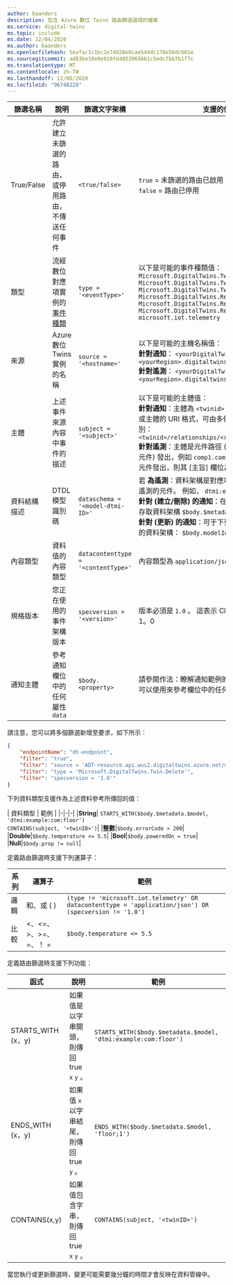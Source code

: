 ```yaml
---
author: baanders
description: 包含 Azure 數位 Twins 路由篩選選項的檔案
ms.service: digital-twins
ms.topic: include
ms.date: 12/04/2020
ms.author: baanders
ms.openlocfilehash: 5eafac1c1bc2e7dd28e0cae544dc178e5bdc601e
ms.sourcegitcommit: ad83be10e9e910fd4853965661c5edc7bb7b1f7c
ms.translationtype: MT
ms.contentlocale: zh-TW
ms.lasthandoff: 12/06/2020
ms.locfileid: "96748228"
---
```

| 篩選名稱 | 說明 | 篩選文字架構 | 支援的值 | 
| --- | --- | --- | --- |
| True/False | 允許建立未篩選的路由，或停用路由，不傳送任何事件 | `<true/false>` | `true` = 未篩選的路由已啟用 <br> `false` = 路由已停用 |
| 類型 | 流經數位對應項實例的[事件種類](../articles/digital-twins/concepts-route-events.md#types-of-event-messages) | `type = '<eventType>'` | 以下是可能的事件種類值： <br>`Microsoft.DigitalTwins.Twin.Create` <br> `Microsoft.DigitalTwins.Twin.Delete` <br> `Microsoft.DigitalTwins.Twin.Update`<br>`Microsoft.DigitalTwins.Relationship.Create`<br>`Microsoft.DigitalTwins.Relationship.Update`<br> `Microsoft.DigitalTwins.Relationship.Delete` <br> `microsoft.iot.telemetry`  |
| 來源 | Azure 數位 Twins 實例的名稱 | `source = '<hostname>'`| 以下是可能的主機名稱值： <br> **針對通知**： `<yourDigitalTwinInstance>.api.<yourRegion>.digitaltwins.azure.net` <br> **針對遙測**： `<yourDigitalTwinInstance>.api.<yourRegion>.digitaltwins.azure.net/<twinId>`|
| 主體 | 上述事件來源內容中事件的描述 | `subject = '<subject>'` | 以下是可能的主體值： <br>**針對通知**：主體為 `<twinid>` <br> 或主體的 URI 格式，可由多個元件或識別碼唯一識別：<br>`<twinid>/relationships/<relationshipid>`<br> **針對遙測**：主體是元件路徑 (如果遙測是從對應項元件) 發出，例如 `comp1.comp2` 。 如果遙測並非從元件發出，則其 [主旨] 欄位為空白。 |
| 資料結構描述 | DTDL 模型識別碼 | `dataschema = '<model-dtmi-ID>'` | 若 **為遙測**：資料架構是對應項的模型識別碼或發出遙測的元件。 例如， `dtmi:example:com:floor4;2` <br>**針對 (建立/刪除) 的通知**：在的通知主體中，可以存取資料架構 `$body.$metadata.$model` 。 <br>**針對 (更新) 的通知**：可于下列位置存取通知主體中的資料架構： `$body.modelId`|
| 內容類型 | 資料值的內容類型 | `datacontenttype = '<contentType>'` | 內容類型為 `application/json` |
| 規格版本 | 您正在使用的事件架構版本 | `specversion = '<version>'` | 版本必須是 `1.0` 。 這表示 CloudEvents 架構版本1。0 |
| 通知主體 | 參考通知欄位中的任何屬性 `data` | `$body.<property>` | 請參閱作法：瞭解通知範例的 [*事件資料*](../articles/digital-twins/how-to-interpret-event-data.md) 。 您 `data` 可以使用來參考欄位中的任何屬性。 `$body`

請注意，您可以將多個篩選新增至要求，如下所示： 

```json  
{
    "endpointName": "dt-endpoint", 
    "filter": "true", 
    "filter": "source = 'ADT-resource.api.wus2.digitaltwins.azure.net/myFloorID'", 
    "filter": "type = 'Microsoft.DigitalTwins.Twin.Delete'", 
    "filter": "specversion = '1.0'"
}
```

下列資料類型支援作為上述資料參考所傳回的值：

| 資料類型 | 範例 |
|-|-|-|
|**String**| `STARTS_WITH($body.$metadata.$model, 'dtmi:example:com:floor')` <br> `CONTAINS(subject, '<twinID>')`|
|**整數**|`$body.errorCode > 200`|
|**Double**|`$body.temperature <= 5.5`|
|**Bool**|`$body.poweredOn = true`|
|**Null**|`$body.prop != null`|

定義路由篩選時支援下列運算子：

|系列|運算子|範例|
|-|-|-|
|邏輯|和、或 ( ) |`(type != 'microsoft.iot.telemetry' OR datacontenttype = 'application/json') OR (specversion != '1.0')`|
|比較|<、<=、>、>=、=、！ =|`$body.temperature <= 5.5`

定義路由篩選時支援下列功能：

|函式|說明|範例|
|--|--|--|
|STARTS_WITH (x，y) |如果值是以字串開頭，則傳回 true `x` `y` 。|`STARTS_WITH($body.$metadata.$model, 'dtmi:example:com:floor')`|
|ENDS_WITH (x，y)  | 如果值 `x` 以字串結尾，則傳回 true `y` 。|`ENDS_WITH($body.$metadata.$model, 'floor;1')`|
|CONTAINS(x,y)| 如果值包含字串，則傳回 true `x` `y` 。|`CONTAINS(subject, '<twinID>')`|

當您執行或更新篩選時，變更可能需要幾分鐘的時間才會反映在資料管線中。